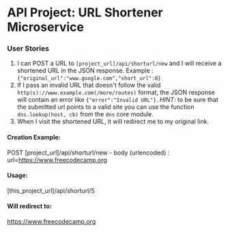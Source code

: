 # API Project: URL Shortener Microservice


### User Stories

1. I can POST a URL to `[project_url]/api/shorturl/new` and I will receive a shortened URL in the JSON response. Example : `{"original_url":"www.google.com","short_url":8}`
2. If I pass an invalid URL that doesn't follow the valid `http(s)://www.example.com(/more/routes)` format, the JSON response will contain an error like `{"error":"Invalid URL"}`. *HINT*: to be sure that the submitted url points to a valid site you can use the function `dns.lookup(host, cb)` from the `dns` core module.
3. When I visit the shortened URL, it will redirect me to my original link.


#### Creation Example:

POST [project_url]/api/shorturl/new - body (urlencoded) :  url=https://www.freecodecamp.org

#### Usage:

[this_project_url]/api/shorturl/5

#### Will redirect to:

https://www.freecodecamp.org